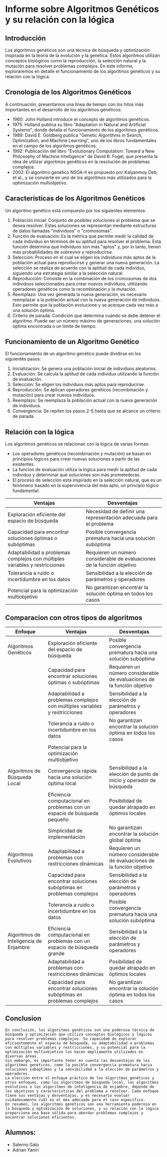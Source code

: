 # Informe sobre Algoritmos Genéticos y su relación con la lógica

## Introducción
Los algoritmos genéticos son una técnica de búsqueda y optimización inspirada en la teoría de la evolución y la genética. Estos algoritmos utilizan conceptos biológicos como la reproducción, la selección natural y la mutación para resolver problemas complejos. En este informe, exploraremos en detalle el funcionamiento de los algoritmos genéticos y su relación con la lógica.

## Cronología de los Algoritmos Genéticos
A continuación, presentamos una línea de tiempo con los hitos más importantes en el desarrollo de los algoritmos genéticos:

- 1960: John Holland introduce el concepto de algoritmos genéticos.
- 1975: Holland publica su libro "Adaptation in Natural and Artificial Systems", donde detalla el funcionamiento de los algoritmos genéticos.
- 1989: David E. Goldberg publica "Genetic Algorithms in Search, Optimization, and Machine Learning", uno de los libros fundamentales en el campo de los algoritmos genéticos.
- 1992: Publicación del libro "Evolutionary Computation: Toward a New Philosophy of Machine Intelligence" de David B. Fogel, que presenta la idea de utilizar algoritmos genéticos en la resolución de problemas complejos.
- 2002: El algoritmo genético NSGA-II es propuesto por Kalyanmoy Deb, et al., y se convierte en uno de los algoritmos más utilizados para la optimización multiobjetivo.

## Características de los Algoritmos Genéticos
Un algoritmo genético está compuesto por los siguientes elementos:

1. Población inicial: Conjunto de posibles soluciones al problema que se desea resolver. Estas soluciones se representan mediante estructuras de datos llamadas "individuos" o "cromosomas".
2. Función de evaluación: Es la métrica que permite medir la calidad de cada individuo en términos de su aptitud para resolver el problema. Esta función determina qué individuos son más "aptos" y, por lo tanto, tienen más probabilidades de sobrevivir y reproducirse.
3. Selección: Proceso en el cual se eligen los individuos más aptos de la población actual para reproducirse y generar una nueva generación. La selección se realiza de acuerdo con la aptitud de cada individuo, siguiendo una estrategia similar a la selección natural.
4. Reproducción: Consiste en la combinación de los cromosomas de dos individuos seleccionados para crear nuevos individuos, utilizando operadores genéticos como la recombinación y la mutación.
5. Reemplazo: Una vez generada la nueva generación, es necesario reemplazar a la población actual con la nueva generación de individuos. Esto permite que la población evolucione y se acerque cada vez más a una solución óptima.
6. Criterio de parada: Condición que determina cuándo se debe detener el algoritmo. Puede ser un número máximo de generaciones, una solución óptima encontrada o un límite de tiempo.

## Funcionamiento de un Algoritmo Genético
El funcionamiento de un algoritmo genético puede dividirse en los siguientes pasos:

1. Inicialización: Se genera una población inicial de individuos aleatorios.
2. Evaluación: Se calcula la aptitud de cada individuo utilizando la función de evaluación.
3. Selección: Se eligen los individuos más aptos para reproducirse.
4. Reproducción: Se aplican operadores genéticos (recombinación y mutación) para crear nuevos individuos.
5. Reemplazo: Se reemplaza la población actual con la nueva generación de individuos.
6. Convergencia: Se repiten los pasos 2-5 hasta que se alcance un criterio de parada.

## Relación con la lógica
Los algoritmos genéticos se relacionan con la lógica de varias formas:

- Los operadores genéticos (recombinación y mutación) se basan en principios lógicos para crear nuevas soluciones a partir de las existentes.
- La función de evaluación utiliza la lógica para medir la aptitud de cada individuo y determinar qué soluciones son más prometedoras.
- El proceso de selección está inspirado en la selección natural, que es un fenómeno basado en la supervivencia del más apto, un principio lógico fundamental.

| Ventajas                                                | Desventajas                                                     |
|---------------------------------------------------------|-----------------------------------------------------------------|
| Exploración eficiente del espacio de búsqueda           | Necesidad de definir una representación adecuada para el problema |
| Capacidad para encontrar soluciones óptimas o subóptimas | Posible convergencia prematura hacia una solución subóptima      |
| Adaptabilidad a problemas complejos con múltiples variables y restricciones | Requieren un número considerable de evaluaciones de la función objetivo |
| Tolerancia a ruido o incertidumbre en los datos         | Sensibilidad a la elección de parámetros y operadores            |
| Potencial para la optimización multiobjetivo            | No garantizan encontrar la solución óptima en todos los casos     |

## Comparacion con otros tipos de algoritmos
| Enfoque                     | Ventajas                                                         | Desventajas                                                          |
|-----------------------------|------------------------------------------------------------------|----------------------------------------------------------------------|
| Algoritmos Genéticos        | Exploración eficiente del espacio de búsqueda                   | Posible convergencia prematura hacia una solución subóptima          |
|                             | Capacidad para encontrar soluciones óptimas o subóptimas        | Requieren un número considerable de evaluaciones de la función objetivo |
|                             | Adaptabilidad a problemas complejos con múltiples variables y restricciones | Sensibilidad a la elección de parámetros y operadores                |
|                             | Tolerancia a ruido o incertidumbre en los datos                 | No garantizan encontrar la solución óptima en todos los casos         |
|                             | Potencial para la optimización multiobjetivo                    |                                                                      |
| Algoritmos de Búsqueda Local | Convergencia rápida hacia una solución óptima local              | Sensibilidad a la elección de punto de inicio y operador de búsqueda |
|                             | Eficiencia computacional en problemas con un espacio de búsqueda pequeño | Posibilidad de quedar atrapado en óptimos locales              |
|                             | Simplicidad de implementación                                  | No garantizan encontrar la solución global óptima                     |
| Algoritmos Evolutivos       | Adaptabilidad a problemas con restricciones dinámicas           | Requieren un número considerable de evaluaciones de la función objetivo |
|                             | Capacidad para encontrar soluciones subóptimas en problemas complejos | Sensibilidad a la elección de parámetros y operadores              |
|                             | Tolerancia a ruido o incertidumbre en los datos                 | Posible convergencia prematura hacia una solución subóptima          |
| Algoritmos de Inteligencia de Enjambre | Eficiencia computacional en problemas con un espacio de búsqueda grande | Sensibilidad a la elección de parámetros y operadores      |
|                             | Adaptabilidad a problemas con restricciones dinámicas           | Posibilidad de quedar atrapado en óptimos locales                     |
|                             | Capacidad para encontrar soluciones subóptimas en problemas complejos | No garantizan encontrar la solución óptima en todos los casos         |


## Conclusion
```
En conclusión, los algoritmos genéticos son una poderosa técnica de búsqueda y optimización que utiliza conceptos biológicos y lógicos para resolver problemas complejos. Su capacidad de explorar eficientemente el espacio de búsqueda, su adaptabilidad a problemas con múltiples variables y restricciones, y su potencial para la optimización multiobjetivo los hacen ampliamente utilizados en diversas áreas.
Sin embargo, es importante tener en cuenta las desventajas de los algoritmos genéticos, como la posible convergencia prematura hacia soluciones subóptimas y la sensibilidad a la elección de parámetros y operadores.
La elección entre el enfoque práctico de los algoritmos genéticos y otros enfoques, como los algoritmos de búsqueda local, los algoritmos evolutivos o los algoritmos de inteligencia de enjambre, depende de los objetivos y características del problema a resolver. Cada enfoque tiene sus ventajas y desventajas, y es necesario evaluar cuidadosamente cuál es el más adecuado para el caso específico.
En resumen, los algoritmos genéticos son una herramienta poderosa en la búsqueda y optimización de soluciones, y su relación con la lógica proporciona una base sólida para abordar problemas complejos y encontrar soluciones eficientes.
```


## Alumnos: 
- Salerno Galo
- Adrian Yaniri
